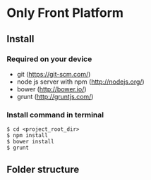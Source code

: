 # Only Front Platform

## Install

### Required on your device
 
 - git (https://git-scm.com/)
 - node js server with npm (http://nodejs.org/)
 - bower (http://bower.io/)
 - grunt (http://gruntjs.com/)
 
### Install command in terminal
 
 ```
 $ cd <project_root_dir>
 $ npm install
 $ bower install
 $ grunt
 ```
 
## Folder structure